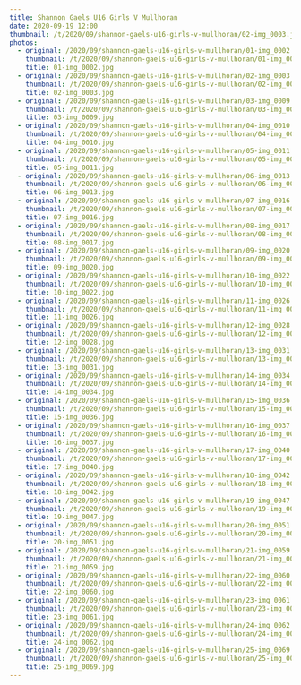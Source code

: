 ```yaml
---
title: Shannon Gaels U16 Girls V Mullhoran
date: 2020-09-19 12:00
thumbnail: /t/2020/09/shannon-gaels-u16-girls-v-mullhoran/02-img_0003.jpg
photos:
  - original: /2020/09/shannon-gaels-u16-girls-v-mullhoran/01-img_0002.jpg
    thumbnail: /t/2020/09/shannon-gaels-u16-girls-v-mullhoran/01-img_0002.jpg
    title: 01-img_0002.jpg
  - original: /2020/09/shannon-gaels-u16-girls-v-mullhoran/02-img_0003.jpg
    thumbnail: /t/2020/09/shannon-gaels-u16-girls-v-mullhoran/02-img_0003.jpg
    title: 02-img_0003.jpg
  - original: /2020/09/shannon-gaels-u16-girls-v-mullhoran/03-img_0009.jpg
    thumbnail: /t/2020/09/shannon-gaels-u16-girls-v-mullhoran/03-img_0009.jpg
    title: 03-img_0009.jpg
  - original: /2020/09/shannon-gaels-u16-girls-v-mullhoran/04-img_0010.jpg
    thumbnail: /t/2020/09/shannon-gaels-u16-girls-v-mullhoran/04-img_0010.jpg
    title: 04-img_0010.jpg
  - original: /2020/09/shannon-gaels-u16-girls-v-mullhoran/05-img_0011.jpg
    thumbnail: /t/2020/09/shannon-gaels-u16-girls-v-mullhoran/05-img_0011.jpg
    title: 05-img_0011.jpg
  - original: /2020/09/shannon-gaels-u16-girls-v-mullhoran/06-img_0013.jpg
    thumbnail: /t/2020/09/shannon-gaels-u16-girls-v-mullhoran/06-img_0013.jpg
    title: 06-img_0013.jpg
  - original: /2020/09/shannon-gaels-u16-girls-v-mullhoran/07-img_0016.jpg
    thumbnail: /t/2020/09/shannon-gaels-u16-girls-v-mullhoran/07-img_0016.jpg
    title: 07-img_0016.jpg
  - original: /2020/09/shannon-gaels-u16-girls-v-mullhoran/08-img_0017.jpg
    thumbnail: /t/2020/09/shannon-gaels-u16-girls-v-mullhoran/08-img_0017.jpg
    title: 08-img_0017.jpg
  - original: /2020/09/shannon-gaels-u16-girls-v-mullhoran/09-img_0020.jpg
    thumbnail: /t/2020/09/shannon-gaels-u16-girls-v-mullhoran/09-img_0020.jpg
    title: 09-img_0020.jpg
  - original: /2020/09/shannon-gaels-u16-girls-v-mullhoran/10-img_0022.jpg
    thumbnail: /t/2020/09/shannon-gaels-u16-girls-v-mullhoran/10-img_0022.jpg
    title: 10-img_0022.jpg
  - original: /2020/09/shannon-gaels-u16-girls-v-mullhoran/11-img_0026.jpg
    thumbnail: /t/2020/09/shannon-gaels-u16-girls-v-mullhoran/11-img_0026.jpg
    title: 11-img_0026.jpg
  - original: /2020/09/shannon-gaels-u16-girls-v-mullhoran/12-img_0028.jpg
    thumbnail: /t/2020/09/shannon-gaels-u16-girls-v-mullhoran/12-img_0028.jpg
    title: 12-img_0028.jpg
  - original: /2020/09/shannon-gaels-u16-girls-v-mullhoran/13-img_0031.jpg
    thumbnail: /t/2020/09/shannon-gaels-u16-girls-v-mullhoran/13-img_0031.jpg
    title: 13-img_0031.jpg
  - original: /2020/09/shannon-gaels-u16-girls-v-mullhoran/14-img_0034.jpg
    thumbnail: /t/2020/09/shannon-gaels-u16-girls-v-mullhoran/14-img_0034.jpg
    title: 14-img_0034.jpg
  - original: /2020/09/shannon-gaels-u16-girls-v-mullhoran/15-img_0036.jpg
    thumbnail: /t/2020/09/shannon-gaels-u16-girls-v-mullhoran/15-img_0036.jpg
    title: 15-img_0036.jpg
  - original: /2020/09/shannon-gaels-u16-girls-v-mullhoran/16-img_0037.jpg
    thumbnail: /t/2020/09/shannon-gaels-u16-girls-v-mullhoran/16-img_0037.jpg
    title: 16-img_0037.jpg
  - original: /2020/09/shannon-gaels-u16-girls-v-mullhoran/17-img_0040.jpg
    thumbnail: /t/2020/09/shannon-gaels-u16-girls-v-mullhoran/17-img_0040.jpg
    title: 17-img_0040.jpg
  - original: /2020/09/shannon-gaels-u16-girls-v-mullhoran/18-img_0042.jpg
    thumbnail: /t/2020/09/shannon-gaels-u16-girls-v-mullhoran/18-img_0042.jpg
    title: 18-img_0042.jpg
  - original: /2020/09/shannon-gaels-u16-girls-v-mullhoran/19-img_0047.jpg
    thumbnail: /t/2020/09/shannon-gaels-u16-girls-v-mullhoran/19-img_0047.jpg
    title: 19-img_0047.jpg
  - original: /2020/09/shannon-gaels-u16-girls-v-mullhoran/20-img_0051.jpg
    thumbnail: /t/2020/09/shannon-gaels-u16-girls-v-mullhoran/20-img_0051.jpg
    title: 20-img_0051.jpg
  - original: /2020/09/shannon-gaels-u16-girls-v-mullhoran/21-img_0059.jpg
    thumbnail: /t/2020/09/shannon-gaels-u16-girls-v-mullhoran/21-img_0059.jpg
    title: 21-img_0059.jpg
  - original: /2020/09/shannon-gaels-u16-girls-v-mullhoran/22-img_0060.jpg
    thumbnail: /t/2020/09/shannon-gaels-u16-girls-v-mullhoran/22-img_0060.jpg
    title: 22-img_0060.jpg
  - original: /2020/09/shannon-gaels-u16-girls-v-mullhoran/23-img_0061.jpg
    thumbnail: /t/2020/09/shannon-gaels-u16-girls-v-mullhoran/23-img_0061.jpg
    title: 23-img_0061.jpg
  - original: /2020/09/shannon-gaels-u16-girls-v-mullhoran/24-img_0062.jpg
    thumbnail: /t/2020/09/shannon-gaels-u16-girls-v-mullhoran/24-img_0062.jpg
    title: 24-img_0062.jpg
  - original: /2020/09/shannon-gaels-u16-girls-v-mullhoran/25-img_0069.jpg
    thumbnail: /t/2020/09/shannon-gaels-u16-girls-v-mullhoran/25-img_0069.jpg
    title: 25-img_0069.jpg
---
```

